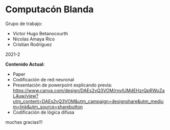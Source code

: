# Computacón Blanda

Grupo de trabajo: 
* Victor Hugo Betanocourth
* Nicolas Amaya Rico
* Cristian Rodriguez

2021-2

<b>Contenido Actual:</b>

- Paper
- Codificación de red neuronal
- Presentación de powerpoint explicando previa: https://www.canva.com/design/DAEs2vQ3VOM/rnvIUMdEHzrQpRWoZaL4uw/view?utm_content=DAEs2vQ3VOM&utm_campaign=designshare&utm_medium=link&utm_source=sharebutton
- Codificación de lógica difusa

muchas gracias!!!
